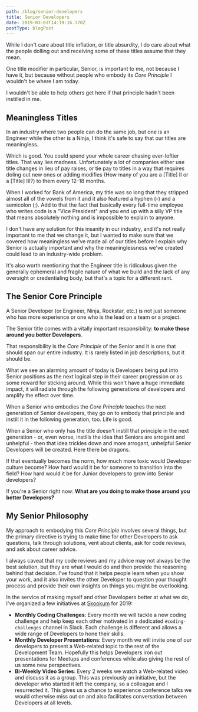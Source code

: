 ```yaml
---
path: /blog/senior-developers
title: Senior Developers
date: 2019-03-03T14:19:16.370Z
postType: blogPost
---
```

While I don't care about title inflation, or title absurdity, I do care about what the people dolling out and receiving some of these titles assume that they mean.

One title modifier in particular, Senior, is important to me, not because I have it, but because without people who embody its *Core Principle* I wouldn't be where I am today.

I wouldn't be able to help others get here if that principle hadn't been instilled in me.

## Meaningless Titles

In an industry where two people can do the same job, but one is an Engineer while the other is a Ninja, I think it's safe to say that our titles are meaningless.

Which is good. You could spend your whole career chasing ever-loftier titles. That way lies madness. Unfortunately a lot of companies either use title changes in lieu of pay raises, or tie pay to titles in a way that requires doling out new ones or adding modifies (How many of you are a [Title] II or a [Title] III?) to them every 12-18 months.

When I worked for Bank of America, my title was so long that they stripped almost all of the vowels from it and it also featured a hyphen (-) and a semicolon (;). Add to that the fact that basically every full-time employee who writes code is a "Vice President" and you end up with a silly VP title that means absolutely nothing and is impossible to explain to anyone.

I don't have any solution for this insanity in our industry, and it's not really important to me that we change it, but I wanted to make sure that we covered how meaningless we've made all of our titles before I explain why Senior is actually important and why the meaninglessness we've created could lead to an industry-wide problem.

It's also worth mentioning that the Engineer title is ridiculous given the generally ephemeral and fragile nature of what we build and the lack of any oversight or credentialing body, but that's a topic for a different rant.

## The Senior Core Principle

A Senior Developer (or Engineer, Ninja, Rockstar, etc.) is not just someone who has more experience or one who is the lead on a team or a project.

The Senior title comes with a vitally important responsibility:  **to make those around you better Developers**.

That responsibility is the *Core Principle* of the Senior and it is one that should span our entire industry. It is rarely listed in job descriptions, but it should be.

What we see an alarming amount of today is Developers being put into Senior positions as the next logical step in their career progression or as some reward for sticking around. While this won't have a huge immediate impact, it will radiate through the following generations of developers and amplify the effect over time.

When a Senior who embodies the *Core Principle* teaches the next generation of Senior developers, they go on to embody that principle and instill it in the following generation, too. Life is good.

When a Senior who only has the title doesn't instill that principle in the next generation - or, even worse, instills the idea that Seniors are arrogant and unhelpful - then that idea trickles down and more arrogant, unhelpful Senior Developers will be created. Here there be dragons.

If that eventually becomes the norm, how much more toxic would Developer culture become? How hard would it be for someone to transition into the field? How hard would it be for Junior developers to grow into Senior developers?

If you're a Senior right now: **What are you doing to make those around you better Developers?**

## My Senior Philosophy

My approach to embodying this *Core Principle* involves several things, but the primary directive is trying to make time for other Developers to ask questions, talk through solutions, vent about clients, ask for code reviews, and ask about career advice.

I always caveat that my code reviews and my advice may not always be the best solution, but they are what I would do and then provide the reasoning behind that decision. I've found that it helps people learn when you show your work, and it also invites the other Developer to question your thought process and provide their own insights on things you might be overlooking.

In the service of making myself and other Developers better at what we do, I've organized a few initiatives at [Skookum](http://skookum.com/) for 2019:

- **Monthly Coding Challenges**: Every month we will tackle a new coding challenge and help keep each other motivated in a dedicated `#coding-challenges` channel in Slack. Each challenge is different and allows a wide range of Developers to hone their skills.
- **Monthly Developer Presentations**: Every month we will invite one of our developers to present a Web-related topic to the rest of the Development Team. Hopefully this helps Developers iron out presentations for Meetups and conferences while also giving the rest of us some new perspectives.
- **Bi-Weekly Video Series**: Every 2 weeks we watch a Web-related video and discuss it as a group. This was previously an initiative, but the developer who started it left the company, so a colleague and I resurrected it. This gives us a chance to experience conference talks we would otherwise miss out on and also facilitates conversation between Developers at all levels.
